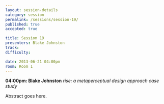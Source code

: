 ```yaml
---
layout: session-details
category: session
permalink: /sessions/session-19/
published: true
accepted: true

title: Session 19
presenters: Blake Johnston
track:
difficulty:

date: 2013-06-21 04:00pm
room: Room 1
---
```


**04:00pm: Blake Johnston**
_rise: a metaperceptual design approach case study_

Abstract goes here.

